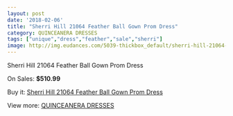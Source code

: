 ```yaml
---
layout: post
date: '2018-02-06'
title: "Sherri Hill 21064 Feather Ball Gown Prom Dress"
category: QUINCEANERA DRESSES
tags: ["unique","dress","feather","sale","sherri"]
image: http://img.eudances.com/5039-thickbox_default/sherri-hill-21064-feather-ball-gown-prom-dress.jpg
---
```

Sherri Hill 21064 Feather Ball Gown Prom Dress

On Sales: **$510.99**
<a href="https://www.eudances.com/en/quinceanera-dresses/1705-sherri-hill-21064-feather-ball-gown-prom-dress.html"><amp-img layout="responsive" width="600" height="600" src="//img.eudances.com/5039-thickbox_default/sherri-hill-21064-feather-ball-gown-prom-dress.jpg" alt="Sherri Hill 21064 Feather Ball Gown Prom Dress 0" /></a>
<a href="https://www.eudances.com/en/quinceanera-dresses/1705-sherri-hill-21064-feather-ball-gown-prom-dress.html"><amp-img layout="responsive" width="600" height="600" src="//img.eudances.com/5044-thickbox_default/sherri-hill-21064-feather-ball-gown-prom-dress.jpg" alt="Sherri Hill 21064 Feather Ball Gown Prom Dress 1" /></a>
<a href="https://www.eudances.com/en/quinceanera-dresses/1705-sherri-hill-21064-feather-ball-gown-prom-dress.html"><amp-img layout="responsive" width="600" height="600" src="//img.eudances.com/5043-thickbox_default/sherri-hill-21064-feather-ball-gown-prom-dress.jpg" alt="Sherri Hill 21064 Feather Ball Gown Prom Dress 2" /></a>
<a href="https://www.eudances.com/en/quinceanera-dresses/1705-sherri-hill-21064-feather-ball-gown-prom-dress.html"><amp-img layout="responsive" width="600" height="600" src="//img.eudances.com/5042-thickbox_default/sherri-hill-21064-feather-ball-gown-prom-dress.jpg" alt="Sherri Hill 21064 Feather Ball Gown Prom Dress 3" /></a>
<a href="https://www.eudances.com/en/quinceanera-dresses/1705-sherri-hill-21064-feather-ball-gown-prom-dress.html"><amp-img layout="responsive" width="600" height="600" src="//img.eudances.com/5041-thickbox_default/sherri-hill-21064-feather-ball-gown-prom-dress.jpg" alt="Sherri Hill 21064 Feather Ball Gown Prom Dress 4" /></a>
<a href="https://www.eudances.com/en/quinceanera-dresses/1705-sherri-hill-21064-feather-ball-gown-prom-dress.html"><amp-img layout="responsive" width="600" height="600" src="//img.eudances.com/5040-thickbox_default/sherri-hill-21064-feather-ball-gown-prom-dress.jpg" alt="Sherri Hill 21064 Feather Ball Gown Prom Dress 5" /></a>

Buy it: [Sherri Hill 21064 Feather Ball Gown Prom Dress](https://www.eudances.com/en/quinceanera-dresses/1705-sherri-hill-21064-feather-ball-gown-prom-dress.html "Sherri Hill 21064 Feather Ball Gown Prom Dress")

View more: [QUINCEANERA DRESSES](https://www.eudances.com/en/17-quinceanera-dresses "QUINCEANERA DRESSES")